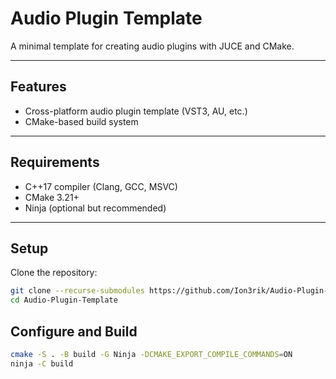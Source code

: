 # Audio Plugin Template

A minimal template for creating audio plugins with JUCE and CMake.

---

## Features

- Cross-platform audio plugin template (VST3, AU, etc.)  
- CMake-based build system  

---

## Requirements

- C++17 compiler (Clang, GCC, MSVC)  
- CMake 3.21+
- Ninja (optional but recommended)  

---

## Setup

Clone the repository:

```bash
git clone --recurse-submodules https://github.com/Ion3rik/Audio-Plugin-Template.git
cd Audio-Plugin-Template
```

## Configure and Build

```bash
cmake -S . -B build -G Ninja -DCMAKE_EXPORT_COMPILE_COMMANDS=ON
ninja -C build
```

